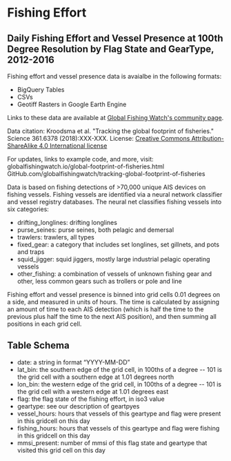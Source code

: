 # Fishing Effort

## Daily Fishing Effort and Vessel Presence at 100th Degree Resolution by Flag State and GearType, 2012-2016

Fishing effort and vessel presence data is avaialbe in the following formats:
 - BigQuery Tables
 - CSVs
 - Geotiff Rasters in Google Earth Engine

Links to these data are available at [Global Fishing Watch's community page](https://globalfishingwatch.force.com/gfw/s/data_download).

Data citation: Kroodsma et al. "Tracking the global footprint of fisheries." Science 361.6378 (2018):XXX-XXX.
License:  [Creative Commons Attribution-ShareAlike 4.0 International license](https://creativecommons.org/licenses/by-sa/4.0/)

For updates, links to example code, and more, visit:
globalfishingwatch.io/global-footprint-of-fisheries.html
GitHub.com/globalfishingwatch/tracking-global-footprint-of-fisheries

Data is based on fishing detections of >70,000 unique AIS devices on fishing vessels. Fishing vessels are identified via a neural network classifier and vessel registry databases. The neural net classifies fishing vessels into six categories:

 - drifting_longlines: drifting longlines
 - purse_seines: purse seines, both pelagic and demersal
 - trawlers: trawlers, all types
 - fixed_gear: a category that includes set longlines, set gillnets, and pots and traps 
 - squid_jigger: squid jiggers, mostly large industrial pelagic operating vessels
 - other_fishing: a combination of vessels of unknown fishing gear and other, less common gears such as trollers or pole and line

 
Fishing effort and vessel presence is binned into grid cells 0.01 degrees on a side, and measured in units of hours. The time is calculated by assigning an amount of time to each AIS detection (which is half the time to the previous plus half the time to the next AIS position), and then summing all positions in each grid cell.  


## Table Schema
 - date: a string in format “YYYY-MM-DD” 
 - lat_bin: the southern edge of the grid cell, in 100ths of a degree -- 101 is the grid cell with a southern edge at 1.01 degrees north
 - lon_bin: the western edge of the grid cell, in 100ths of a degree -- 101 is the grid cell with a western edge at 1.01 degrees east
 - flag: the flag state of the fishing effort, in iso3 value
 - geartype: see our description of geartpyes
 - vessel_hours: hours that vessels of this geartype and flag were present in this gridcell on this day
 - fishing_hours: hours that vessels of this geartype and flag were fishing in this gridcell on this day
 - mmsi_present: number of mmsi of this flag state and geartype that visited this grid cell on this day 	
